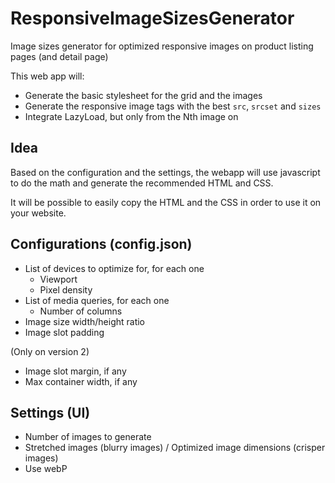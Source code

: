 # ResponsiveImageSizesGenerator

Image sizes generator for optimized responsive images on product listing pages (and detail page)

This web app will:

- Generate the basic stylesheet for the grid and the images
- Generate the responsive image tags with the best `src`, `srcset` and `sizes`
- Integrate LazyLoad, but only from the Nth image on

## Idea

Based on the configuration and the settings, the webapp will use javascript to do the math and generate the recommended HTML and CSS.

It will be possible to easily copy the HTML and the CSS in order to use it on your website.

## Configurations (config.json)

- List of devices to optimize for, for each one
  - Viewport
  - Pixel density
- List of media queries, for each one
  - Number of columns
- Image size width/height ratio
- Image slot padding

(Only on version 2)

- Image slot margin, if any
- Max container width, if any

## Settings (UI)

- Number of images to generate
- Stretched images (blurry images) / Optimized image dimensions (crisper images)
- Use webP
